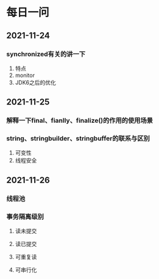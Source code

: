 # 每日一问

## 2021-11-24

### synchronized有关的讲一下

1. 特点
2. monitor
3. JDK6之后的优化



## 2021-11-25

### 解释一下final、fianlly、finalize()的作用的使用场景

### string、stringbuilder、stringbuffer的联系与区别

1. 可变性
2. 线程安全



### 



## 2021-11-26

### 线程池

### 事务隔离级别

1. 读未提交

2. 读已提交

3. 可重复读

4. 可串行化

   